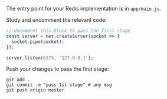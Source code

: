 The entry point for your Redis implementation is in `app/main.js`.

Study and uncomment the relevant code: 

```javascript
// Uncomment this block to pass the first stage
const server = net.createServer(socket => {
  socket.pipe(socket);
});

server.listen(6379, '127.0.0.1');
```

Push your changes to pass the first stage:

```
git add .
git commit -m "pass 1st stage" # any msg
git push origin master
```
